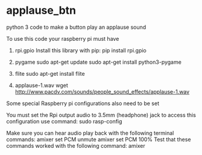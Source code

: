 # applause_btn
python 3 code to make a button play an applause sound


To use this code your raspberry pi must have 
1. rpi.gpio
Install this library with pip:
pip install rpi.gpio
 
2. pygame
sudo apt-get update
sudo apt-get install python3-pygame

3. flite
sudo apt-get install flite

4. applause-1.wav
wget http://www.pacdv.com/sounds/people_sound_effects/applause-1.wav

Some special Raspberry pi configurations also need to be set

You must set the Rpi output audio to 3.5mm (headphone) jack
to access this configuration use command: 
sudo rasp-config  

Make sure you can hear audio play back with the following terminal commands:
amixer set PCM unmute
amixer set PCM 100%
Test that these commands worked with the following command:
amixer
